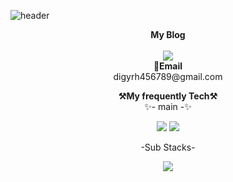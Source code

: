 ![header](https://capsule-render.vercel.app/api?type=waving&color=auto&height=300&section=header&text=KJS_Github&fontSize=90&animation=fadeIn&fontAlignY=38&descAlignY=51&descAlign=62)

<p align="center">
    <Strong>My Blog</Strong><br><br>
    <a href="https://velog.io/@digyrh456789" target="_blank"><img src="https://img.shields.io/badge/20C997?style=plastic&logo=Velog&logoColor=D3D3FF"/></a>
    </a>
    <br>
<Strong>📧Email</Strong><br>digyrh456789@gmail.com<br>
</p>
   
   
   
<p align="center">
    <Strong>⚒️My frequently Tech⚒️</Strong><br>
     ✨- main -✨
   </p>
    <p align="center" display="inline-block">
        <img src="https://img.shields.io/badge/JavaScript-FFD60A?style=for-the-badge&logo=javascript&logoColor=white">  
        <img src="https://img.shields.io/badge/React-03045E?style=for-the-badge&logo=React&logoColor=white">                                                                              
<p align="center">
     -Sub Stacks-
</p>
                     
<p align="center" display="inline-block">
        <img src="https://img.shields.io/badge/Flutter-A8DAF9?style=for-the-badge&logo=Flutter&logoColor="white">   
</p>
<!--


**B-KJS26/B-KJS26** is a ✨ _special_ ✨ repository because its `README.md` (this file) appears on your GitHub profile.

Here are some ideas to get you started:

- 🔭 I’m currently working on ...
- 🌱 I’m currently learning ...
- 👯 I’m looking to collaborate on ...
- 🤔 I’m looking for help with ...
- 💬 Ask me about ...
- 📫 How to reach me: ...
- 😄 Pronouns: ...
- ⚡ Fun fact: ...
-->
